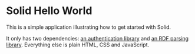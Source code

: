 # Solid Hello World

This is a simple application illustrating how to get started with Solid.

It only has two dependencies: [an authentication library](https://github.com/inrupt/solid-client-authn-js) and [an RDF parsing library](https://github.com/rdfjs/N3.js). Everything else is plain HTML, CSS and JavaScript.
